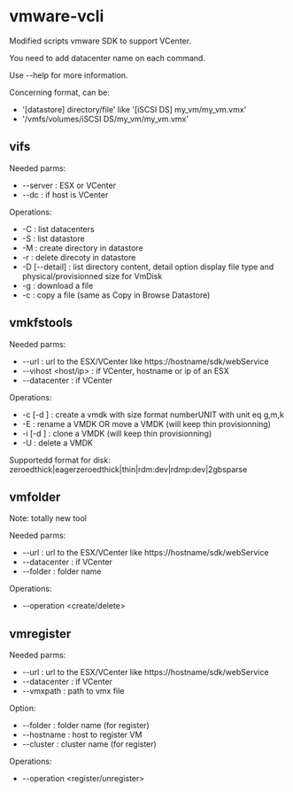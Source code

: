 # vmware-vcli

Modified scripts vmware SDK to support VCenter.

You need to add datacenter name on each command.

Use --help for more information.

Concerning <path> format, can be:
* '[datastore] directory/file' like '[iSCSI DS] my_vm/my_vm.vmx'
* '/vmfs/volumes/iSCSI DS/my_vm/my_vm.vmx'

## vifs

Needed parms:
* --server <host> : ESX or VCenter
* --dc <datacenter> : if host is VCenter

Operations:
* -C : list datacenters
* -S : list datastore
* -M <path> : create directory in datastore
* -r <path> : delete direcoty in datastore
* -D <path> [--detail] : list directory content, detail option display file type and physical/provisionned size for VmDisk
* -g <path> <local> : download a file
* -c <path> <path> : copy a file (same as Copy in Browse Datastore)

## vmkfstools

Needed parms:
* --url <url> : url to the ESX/VCenter like https://hostname/sdk/webService
* --vihost <host/ip> : if VCenter, hostname or ip of an ESX
* --datacenter <datacenter> : if VCenter

Operations:
* -c <size> <path> [-d <format>] : create a vmdk with size format numberUNIT with unit eq g,m,k
* -E <path> <path> : rename a VMDK OR move a VMDK (will keep thin provisionning)
* -i <path> <path> [-d <format>] : clone a VMDK (will keep thin provisionning)
* -U <path> : delete a VMDK

Supportedd format for disk: zeroedthick|eagerzeroedthick|thin|rdm:dev|rdmp:dev|2gbsparse

## vmfolder

Note: totally new tool

Needed parms:
* --url <url> : url to the ESX/VCenter like https://hostname/sdk/webService
* --datacenter <datacenter> : if VCenter
* --folder <folder> : folder name

Operations:
* --operation <create/delete>

## vmregister

Needed parms:
* --url <url> : url to the ESX/VCenter like https://hostname/sdk/webService
* --datacenter <datacenter> : if VCenter
* --vmxpath <path> : path to vmx file

Option:
* --folder <folder> : folder name (for register)
* --hostname <host> : host to register VM
* --cluster <cluster> : cluster name (for register)

Operations:
* --operation <register/unregister>


